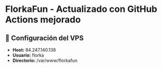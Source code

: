 # FlorkaFun - Actualizado con GitHub Actions mejorado

## 🚀 Configuración del VPS
- **Host:** 84.247.140.138
- **Usuario:** florka
- **Directorio:** /var/www/florkafun
